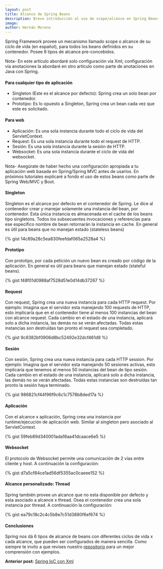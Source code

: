 ```yaml
---
layout: post
title: Alcance de Spring Beans
description: Breve introducción al uso de scope/alcance en Spring Beans.
image: 
author: Hernán Moreno
---
```


Spring Framework provee un mecanismo llamado scope o alcance de su ciclo de vida (en español), para todos los beans definidos en su contenedor. Posee 6 tipos de alcance pre-concebidos. 

Nota- En este artículo abordaré solo configuración vía Xml, configuración vía anotaciones la abordaré en otro artículo como parte de anotaciones en Java con Spring.

#### Para cualquier tipo de aplicación
* Singleton (Este es el alcance por defecto): Spring crea un solo bean por contenedor.
* Prototipo: Es lo opuesto a Singleton, Spring crea un bean cada vez que este es solicitado.

#### Para web
* Aplicación: Es una sola instancia durante todo el ciclo de vida del ServletContext.
* Request: Es una sola instancia durante todo el request de HTTP.
* Sesión: Es una sola instancia durante la sesión de HTTP.
* Websocket: Es una sola instancia durante el ciclo de vida del websocket.

Nota- Asegúrate de haber hecho una configuración apropiada a tu aplicación web basada en Spring/Spring MVC antes de usarlos. En próximos tutoriales explicaré a fondo el uso de estos beans como parte de Spring Web/MVC y Boot.

#### Singleton
Singleton es el alcance por defecto en el contenedor de Spring. Le dice al contenedor crear y manejar solamente una instancia del bean, por contenedor. Esta única instancia es almacenada en el cache de los beans tipo singletons. Todos los subsecuentes invocaciones y referencias para ese específico nombre de bean retornarán la instancia en cache. En general es útil para beans que no manejan estado (stateless beans)

{% gist 14c89a28c5ea830feefdaf065a2528a4 %}

#### Prototipo
Con prototipo, por cada petición un nuevo bean es creado por código de la aplicación. En general es útil para beans que manejan estado (stateful beans).

{% gist f48f01d0988af7528d51e0d14db37267 %}

#### Request
Con request, Spring crea una nueva instancia para cada HTTP request. Por ejemplo: Imagina que el servidor esta manejando 100 requests de HTTP, esto implicaría que en el contenedor tiene al menos 100 instancias del bean con alcance request. Cada cambio en el estado de una instancia, aplicará solo a dicha instancia, las demás no se verán afectadas. Todas estas instancias son destruídas tan pronto el request sea completado.

{% gist 9c9382bf0906d8bc52492e32dcf461d8 %}

#### Sesión
Con sesión, Spring crea una nueva instancia para cada HTTP session. Por ejemplo: Imagina que el servidor esta manejando 50 sesiones activas, esto implicaría que tenemos al menos 50 instancias del bean de tipo sesión.  Cada cambio en el estado de una instancia, aplicará solo a dicha instancia, las demás no se verán afectadas. Todas estas instancias son destruídas tan pronto la sesión haya terminado.

{% gist 986821cf44f96f9c6c1c7578b8ded17a %}

#### Aplicación
Con el alcance x aplicación, Spring crea una instancia por runtime/ejecución de aplicación web. Similar al singleton pero asociado al ServletContext. 

{% gist 59feb89d340001ada16aa41dcaace6e5 %}

#### Websocket
El protocolo de Websocket permite una comunicación de 2 vías entre cliente y host. A continuación la configuración:

{% gist d7a5cf84ce1ad56df5355ac0caeee152 %}

#### Alcance personalizado: Thread
Spring también provee un alcance que no esta disponible por defecto y esta asociado a alcance x thread. Osea el contenedor crea una sola instancia por thread. A continuación la configuración:

{% gist ea79c18c2c4c5b8e7c51d3880f6ef674 %}

#### Conclusiones
Spring nos dá 6 tipos de alcance de beans con diferentes ciclos de vida x cada alcance, que pueden ser configurados de manera sencilla. Como siempre te invito a que revises nuestro [repositorio](https://github.com/sistecma/spring-desde-cero) para un mejor comprensión con ejemplos. 

**Anterior post:** [Spring IoC con Xml](https://sistecma.github.io/2021/01/01/spring-io-xml.html)